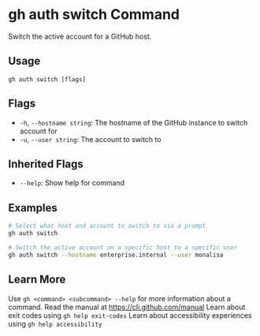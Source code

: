# gh auth switch Command

Switch the active account for a GitHub host.

## Usage

```
gh auth switch [flags]
```

## Flags

*   `-h`, `--hostname string`: The hostname of the GitHub instance to switch account for
*   `-u`, `--user string`: The account to switch to

## Inherited Flags

*   `--help`: Show help for command

## Examples

```bash
# Select what host and account to switch to via a prompt
gh auth switch

# Switch the active account on a specific host to a specific user
gh auth switch --hostname enterprise.internal --user monalisa
```

## Learn More

Use `gh <command> <subcommand> --help` for more information about a command.
Read the manual at https://cli.github.com/manual
Learn about exit codes using `gh help exit-codes`
Learn about accessibility experiences using `gh help accessibility`
